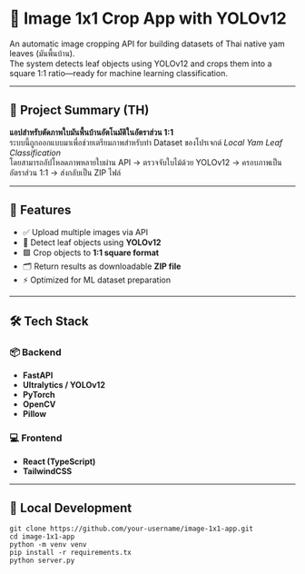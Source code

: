 # 🌿 Image 1x1 Crop App with YOLOv12

An automatic image cropping API for building datasets of Thai native yam leaves (มันพื้นบ้าน).  
The system detects leaf objects using YOLOv12 and crops them into a square 1:1 ratio—ready for machine learning classification.

---

## 📌 Project Summary (TH)

**แอปสำหรับตัดภาพใบมันพื้นบ้านอัตโนมัติในอัตราส่วน 1:1**  
ระบบนี้ถูกออกแบบมาเพื่อช่วยเตรียมภาพสำหรับทำ Dataset ของโปรเจกต์ _Local Yam Leaf Classification_  
โดยสามารถอัปโหลดภาพหลายใบผ่าน API → ตรวจจับใบไม้ด้วย YOLOv12 → ครอบภาพเป็นอัตราส่วน 1:1 → ส่งกลับเป็น ZIP ไฟล์

---

## 🚀 Features

- ✅ Upload multiple images via API
- 🍃 Detect leaf objects using **YOLOv12**
- 🟩 Crop objects to **1:1 square format**
- 🗂️ Return results as downloadable **ZIP file**
- ⚡ Optimized for ML dataset preparation

---

## 🛠️ Tech Stack

### 📦 Backend

- **FastAPI**
- **Ultralytics / YOLOv12**
- **PyTorch**
- **OpenCV**
- **Pillow**

### 💻 Frontend

- **React (TypeScript)**
- **TailwindCSS**

---

## 📡 Local Development

```http
git clone https://github.com/your-username/image-1x1-app.git
cd image-1x1-app
python -m venv venv
pip install -r requirements.tx
python server.py
```
